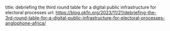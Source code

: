 title: debriefing the third round table for a digital public infrastructure for electoral processes
url: https://blog.okfn.org/2023/11/21/debriefing-the-3rd-round-table-for-a-digital-public-infrastructure-for-electoral-processes-anglophone-africa/

